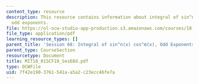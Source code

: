 ```yaml
---
content_type: resource
description: This resource contains information about integral of sin^n(x) cos^m(x),
  odd exponents.
file: https://ol-ocw-studio-app-production.s3.amazonaws.com/courses/18-01sc-single-variable-calculus-fall-2010/7f42e1903761541aa5a2c23ecc46fe7a_MIT18_01SCF10_Ses68d.pdf
file_type: application/pdf
learning_resource_types: []
parent_title: 'Session 68: Integral of sin^n(x) cos^m(x), Odd Exponents'
parent_type: CourseSection
resourcetype: Document
title: MIT18_01SCF10_Ses68d.pdf
type: OCWFile
uid: 7f42e190-3761-541a-a5a2-c23ecc46fe7a
---
```


